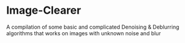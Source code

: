 # Image-Clearer
A compilation of some basic and complicated Denoising &amp; Deblurring algorithms that works on images with unknown noise and blur
